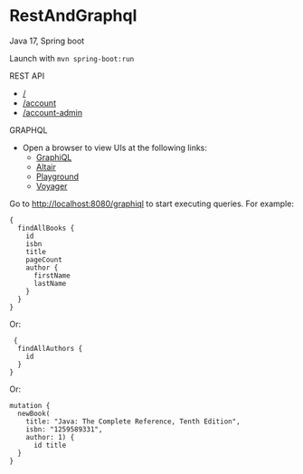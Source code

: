 # RestAndGraphql
Java 17, Spring boot

Launch with `mvn spring-boot:run`

REST API
  * [/](http://localhost:8080/)
  * [/account](http://localhost:8080/account)
  * [/account-admin](http://localhost:8080/account-admin)

GRAPHQL

* Open a browser to view UIs at the following links:
  * [GraphiQL](http://localhost:8080/graphiql)
  * [Altair](http://localhost:8080/altair)
  * [Playground](http://localhost:8080/playground)
  * [Voyager](http://localhost:8080/voyager)

Go to [http://localhost:8080/graphiql](http://localhost:8080/graphiql) to start executing queries. For example:
```
{
  findAllBooks {
    id
    isbn
    title
    pageCount
    author {
      firstName
      lastName
    }
  }
}
```
Or:
```
 {
  findAllAuthors {
    id
  } 
}
```

Or:
```
mutation {
  newBook(
    title: "Java: The Complete Reference, Tenth Edition", 
    isbn: "1259589331", 
    author: 1) {
      id title
  }
}
```


